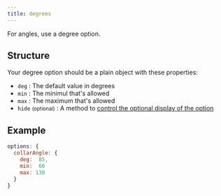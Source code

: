 ```yaml
---
title: degrees
---
```


For angles, use a degree option.

## Structure

Your degree option should be a plain object with these properties:

 - `deg` : The default value in degrees
 - `min` : The minimul that's allowed
 - `max` : The maximum that's allowed
 - `hide` <small>(optional)</small> : A method to [control the optional display of the option][hide]

[hide]: /reference/api/config/options#optionally-hide-options-by-configuring-a-hide-method

## Example

```js
options: {
  collarAngle: { 
    deg:  85, 
    min:  60 
    max: 130 
  }
}
```

